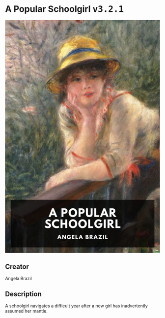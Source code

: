 
# A Popular Schoolgirl <kbd>v3.2.1</kbd>

<center>
  <img src="./cover-1024.jpg"/>
</center>

## Creator
Angela Brazil

## Description
A schoolgirl navigates a difficult year after a new girl has inadvertently assumed her mantle.
